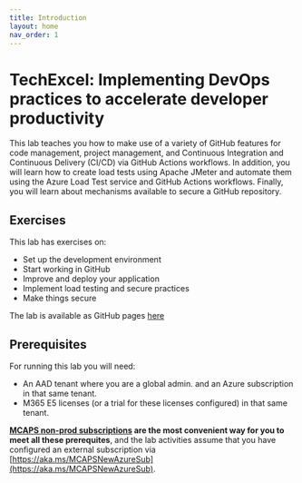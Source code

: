 ```yaml
---
title: Introduction
layout: home
nav_order: 1
---
```


# TechExcel: Implementing DevOps practices to accelerate developer productivity

This lab teaches you how to make use of a variety of GitHub features for code management, project management, and Continuous Integration and Continuous Delivery (CI/CD) via GitHub Actions workflows. In addition, you will learn how to create load tests using Apache JMeter and automate them using the Azure Load Test service and GitHub Actions workflows. Finally, you will learn about mechanisms available to secure a GitHub repository.

## Exercises

This lab has exercises on:

* Set up the development environment
* Start working in GitHub
* Improve and deploy your application
* Implement load testing and secure practices
* Make things secure

The lab is available as GitHub pages [here](https://microsoft.github.io/TechExcel-Implementing-DevOps-practices-to-accelerate-developer-productivity)

## Prerequisites

For running this lab you will need:

* An AAD tenant where you are a global admin. and an Azure subscription in that same tenant.
* M365 E5 licenses (or a trial for these licenses configured) in that same tenant.

**[MCAPS non-prod subscriptions](https://dev.azure.com/OneCommercial/NoCode/_wiki/wikis/NoCode.wiki/12/Hybrid-Subscription) are the most convenient way for you to meet all these prerequites**, and the lab activities assume that you have configured an external subscription via [https://aka.ms/MCAPSNewAzureSub](https://aka.ms/MCAPSNewAzureSub).
